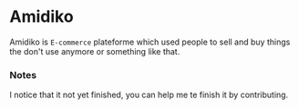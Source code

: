 # Amidiko 
Amidiko is `E-commerce` plateforme which used people to sell and buy things the don't use anymore or something like that.

### Notes
I notice that it not yet finished, you can help me te finish it by contributing.



